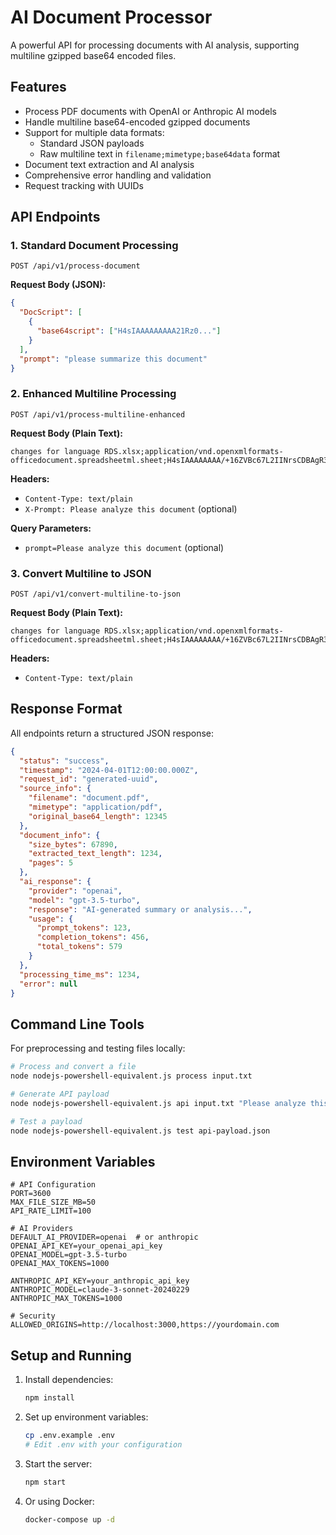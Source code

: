# AI Document Processor

A powerful API for processing documents with AI analysis, supporting multiline gzipped base64 encoded files.

## Features

- Process PDF documents with OpenAI or Anthropic AI models
- Handle multiline base64-encoded gzipped documents
- Support for multiple data formats:
  - Standard JSON payloads
  - Raw multiline text in `filename;mimetype;base64data` format
- Document text extraction and AI analysis
- Comprehensive error handling and validation
- Request tracking with UUIDs

## API Endpoints

### 1. Standard Document Processing

```
POST /api/v1/process-document
```

**Request Body (JSON):**
```json
{
  "DocScript": [
    {
      "base64script": ["H4sIAAAAAAAAA21Rz0..."]
    }
  ],
  "prompt": "please summarize this document"
}
```

### 2. Enhanced Multiline Processing

```
POST /api/v1/process-multiline-enhanced
```

**Request Body (Plain Text):**
```
changes for language RDS.xlsx;application/vnd.openxmlformats-officedocument.spreadsheetml.sheet;H4sIAAAAAAAA/+16ZVBc67L2IINrsCDBAgR3ghNcgzsEZ...
```

**Headers:**
- `Content-Type: text/plain`
- `X-Prompt: Please analyze this document` (optional)

**Query Parameters:**
- `prompt=Please analyze this document` (optional)

### 3. Convert Multiline to JSON

```
POST /api/v1/convert-multiline-to-json
```

**Request Body (Plain Text):**
```
changes for language RDS.xlsx;application/vnd.openxmlformats-officedocument.spreadsheetml.sheet;H4sIAAAAAAAA/+16ZVBc67L2IINrsCDBAgR3ghNcgzsEZ...
```

**Headers:**
- `Content-Type: text/plain`

## Response Format

All endpoints return a structured JSON response:

```json
{
  "status": "success",
  "timestamp": "2024-04-01T12:00:00.000Z",
  "request_id": "generated-uuid",
  "source_info": {
    "filename": "document.pdf",
    "mimetype": "application/pdf",
    "original_base64_length": 12345
  },
  "document_info": {
    "size_bytes": 67890,
    "extracted_text_length": 1234,
    "pages": 5
  },
  "ai_response": {
    "provider": "openai",
    "model": "gpt-3.5-turbo",
    "response": "AI-generated summary or analysis...",
    "usage": {
      "prompt_tokens": 123,
      "completion_tokens": 456,
      "total_tokens": 579
    }
  },
  "processing_time_ms": 1234,
  "error": null
}
```

## Command Line Tools

For preprocessing and testing files locally:

```bash
# Process and convert a file
node nodejs-powershell-equivalent.js process input.txt

# Generate API payload
node nodejs-powershell-equivalent.js api input.txt "Please analyze this document"

# Test a payload
node nodejs-powershell-equivalent.js test api-payload.json
```

## Environment Variables

```
# API Configuration
PORT=3600
MAX_FILE_SIZE_MB=50
API_RATE_LIMIT=100

# AI Providers
DEFAULT_AI_PROVIDER=openai  # or anthropic
OPENAI_API_KEY=your_openai_api_key
OPENAI_MODEL=gpt-3.5-turbo
OPENAI_MAX_TOKENS=1000

ANTHROPIC_API_KEY=your_anthropic_api_key
ANTHROPIC_MODEL=claude-3-sonnet-20240229
ANTHROPIC_MAX_TOKENS=1000

# Security
ALLOWED_ORIGINS=http://localhost:3000,https://yourdomain.com
```

## Setup and Running

1. Install dependencies:
   ```bash
   npm install
   ```

2. Set up environment variables:
   ```bash
   cp .env.example .env
   # Edit .env with your configuration
   ```

3. Start the server:
   ```bash
   npm start
   ```

4. Or using Docker:
   ```bash
   docker-compose up -d
   ``` 